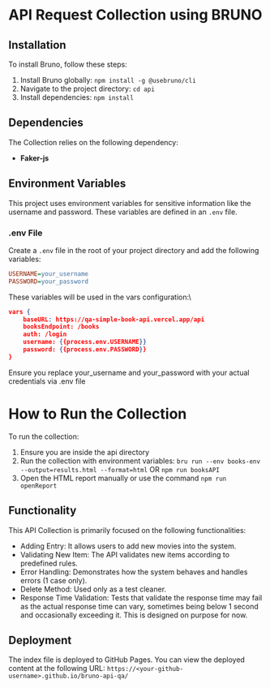 # API Request Collection using BRUNO

## Installation

To install Bruno, follow these steps:

1. Install Bruno globally: `npm install -g @usebruno/cli`
2. Navigate to the project directory: `cd api`
3. Install dependencies: `npm install`

## Dependencies

The Collection relies on the following dependency:

- **Faker-js**

## Environment Variables

This project uses environment variables for sensitive information like the username and password. These variables are defined in an `.env` file.

### .env File

Create a `.env` file in the root of your project directory and add the following variables:

```ini
USERNAME=your_username
PASSWORD=your_password
```

These variables will be used in the vars configuration:\

```json
vars {
    baseURL: https://qa-simple-book-api.vercel.app/api
    booksEndpoint: /books
    auth: /login
    username: {{process.env.USERNAME}}
    password: {{process.env.PASSWORD}}
}
```

Ensure you replace your_username and your_password with your actual credentials via .env file

# How to Run the Collection

To run the collection:

1. Ensure you are inside the api directory
2. Run the collection with environment variables: ```bru run --env books-env --output=results.html --format=html``` OR ```npm run booksAPI```
3. Open the HTML report manually or use the command ```npm run openReport```

## Functionality

This API Collection is primarily focused on the following functionalities:

* Adding Entry: It allows users to add new movies into the system.
* Validating New Item: The API validates new items according to predefined rules.
* Error Handling: Demonstrates how the system behaves and handles errors (1 case only).
* Delete Method: Used only as a test cleaner.
* Response Time Validation: Tests that validate the response time may fail as the actual response time can vary, sometimes being below 1 second and occasionally exceeding it. This is designed on purpose for now.

## Deployment

The index file is deployed to GitHub Pages. You can view the deployed content at the following URL: ```https://<your-github-username>.github.io/bruno-api-qa/```